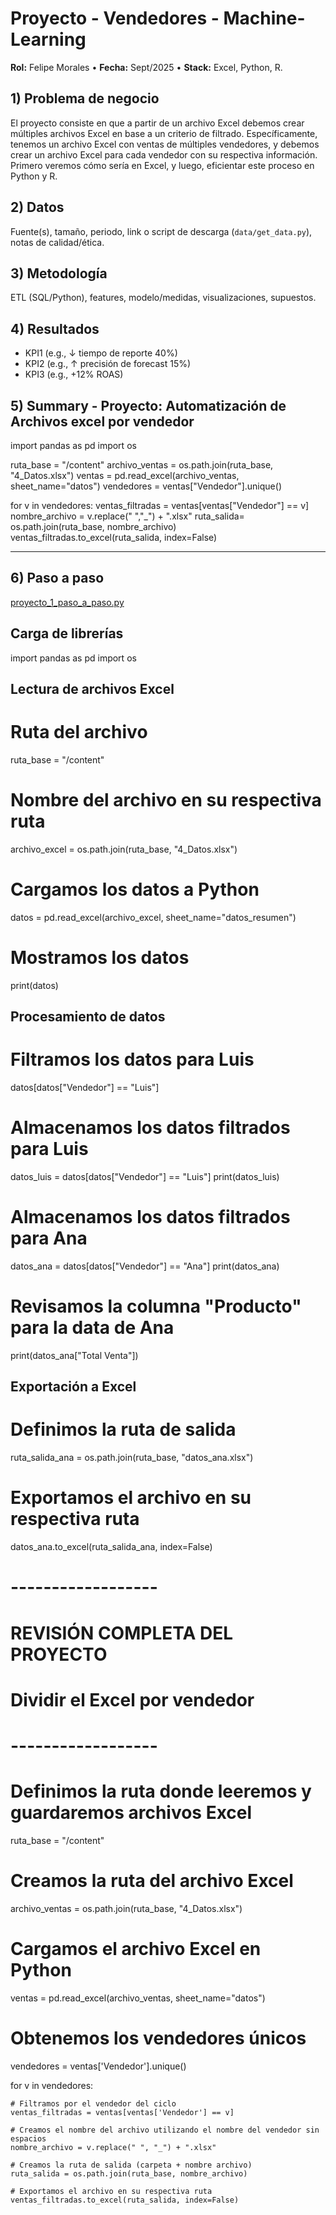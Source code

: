 # Proyecto - Vendedores - Machine-Learning

**Rol:** Felipe Morales • **Fecha:** Sept/2025 • **Stack:** Excel, Python, R.

## 1) Problema de negocio
El proyecto consiste en que a partir de un archivo Excel debemos crear múltiples archivos Excel en 
base a un criterio de filtrado.
Específicamente, tenemos un archivo Excel con ventas de múltiples vendedores, y debemos  crear un 
archivo Excel para cada vendedor con su respectiva información. 
Primero veremos cómo sería en Excel, y luego, eficientar este proceso en Python y R.

## 2) Datos
Fuente(s), tamaño, periodo, link o script de descarga (`data/get_data.py`), notas de calidad/ética.

## 3) Metodología
ETL (SQL/Python), features, modelo/medidas, visualizaciones, supuestos.

## 4) Resultados
- KPI1 (e.g., ↓ tiempo de reporte 40%)
- KPI2 (e.g., ↑ precisión de forecast 15%)
- KPI3 (e.g., +12% ROAS)

## 5) Summary - Proyecto: Automatización de Archivos excel por vendedor

import pandas as pd
import os

ruta_base = "/content"
archivo_ventas = os.path.join(ruta_base, "4_Datos.xlsx")
ventas = pd.read_excel(archivo_ventas, sheet_name="datos")
vendedores = ventas["Vendedor"].unique()

for v in vendedores:
    ventas_filtradas = ventas[ventas["Vendedor"] == v]
    nombre_archivo = v.replace(" ","_") + ".xlsx"
    ruta_salida= os.path.join(ruta_base, nombre_archivo)
    ventas_filtradas.to_excel(ruta_salida, index=False)
__________________________________________________________________

## 6) Paso a paso

[proyecto_1_paso_a_paso.py](https://github.com/user-attachments/files/22583604/proyecto_1_paso_a_paso.py)

## Carga de librerías

import pandas as pd
import os

## Lectura de archivos Excel

# Ruta del archivo
ruta_base = "/content"

# Nombre del archivo en su respectiva ruta
archivo_excel = os.path.join(ruta_base, "4_Datos.xlsx")

# Cargamos los datos a Python
datos = pd.read_excel(archivo_excel, sheet_name="datos_resumen")

# Mostramos los datos
print(datos)

## Procesamiento de datos

# Filtramos los datos para Luis
datos[datos["Vendedor"] == "Luis"]

# Almacenamos los datos filtrados para Luis
datos_luis = datos[datos["Vendedor"] == "Luis"]
print(datos_luis)

# Almacenamos los datos filtrados para Ana
datos_ana = datos[datos["Vendedor"] == "Ana"]
print(datos_ana)

# Revisamos la columna "Producto" para la data de Ana
print(datos_ana["Total Venta"])

## Exportación a Excel

# Definimos la ruta de salida
ruta_salida_ana = os.path.join(ruta_base, "datos_ana.xlsx")

# Exportamos el archivo en su respectiva ruta
datos_ana.to_excel(ruta_salida_ana, index=False)

# ------------------
# REVISIÓN COMPLETA DEL PROYECTO
# Dividir el Excel por vendedor
# ------------------

# Definimos la ruta donde leeremos y guardaremos archivos Excel
ruta_base = "/content"

# Creamos la ruta del archivo Excel
archivo_ventas = os.path.join(ruta_base, "4_Datos.xlsx")

# Cargamos el archivo Excel en Python
ventas = pd.read_excel(archivo_ventas, sheet_name="datos")

# Obtenemos los vendedores únicos
vendedores = ventas['Vendedor'].unique()


for v in vendedores:

    # Filtramos por el vendedor del ciclo
    ventas_filtradas = ventas[ventas['Vendedor'] == v]

    # Creamos el nombre del archivo utilizando el nombre del vendedor sin espacios
    nombre_archivo = v.replace(" ", "_") + ".xlsx"

    # Creamos la ruta de salida (carpeta + nombre archivo)
    ruta_salida = os.path.join(ruta_base, nombre_archivo)

    # Exportamos el archivo en su respectiva ruta
    ventas_filtradas.to_excel(ruta_salida, index=False)
